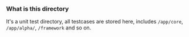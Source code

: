 ### What is this directory
It's a unit test directory, all testcases are stored here, includes ```/app/core```, ```/app/alpha/```, ```/framework``` and so on.
